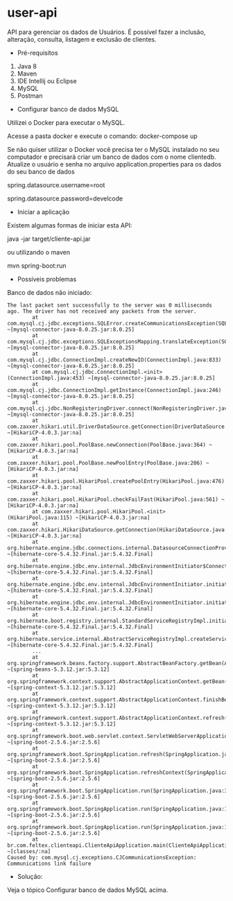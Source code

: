 # user-api
API para gerenciar os dados de Usuários. É possível fazer a inclusão, alteração, consulta, listagem e exclusão de clientes.

- Pré-requisitos

1. Java 8
2. Maven
3. IDE Intellij ou Eclipse
4. MySQL
5. Postman

- Configurar banco de dados MySQL

Utilizei o Docker para executar o MySQL.

Acesse a pasta docker e execute o comando: docker-compose up

Se não quiser utilizar o Docker você precisa ter o MySQL instalado no seu computador e precisará criar um banco de dados com o nome clientedb. 
Atualize o usuário e senha no arquivo application.properties para os dados do seu banco de dados

spring.datasource.username=root

spring.datasource.password=develcode


- Iniciar a aplicação


Existem algumas formas de iniciar esta API:

java -jar target/cliente-api.jar

ou utilizando o maven

mvn spring-boot:run

- Possíveis problemas

 Banco de dados não iniciado:

    The last packet sent successfully to the server was 0 milliseconds ago. The driver has not received any packets from the server.
            at com.mysql.cj.jdbc.exceptions.SQLError.createCommunicationsException(SQLError.java:174) ~[mysql-connector-java-8.0.25.jar:8.0.25]
            at com.mysql.cj.jdbc.exceptions.SQLExceptionsMapping.translateException(SQLExceptionsMapping.java:64) ~[mysql-connector-java-8.0.25.jar:8.0.25]
            at com.mysql.cj.jdbc.ConnectionImpl.createNewIO(ConnectionImpl.java:833) ~[mysql-connector-java-8.0.25.jar:8.0.25]
            at com.mysql.cj.jdbc.ConnectionImpl.<init>(ConnectionImpl.java:453) ~[mysql-connector-java-8.0.25.jar:8.0.25]
            at com.mysql.cj.jdbc.ConnectionImpl.getInstance(ConnectionImpl.java:246) ~[mysql-connector-java-8.0.25.jar:8.0.25]
            at com.mysql.cj.jdbc.NonRegisteringDriver.connect(NonRegisteringDriver.java:198) ~[mysql-connector-java-8.0.25.jar:8.0.25]
            at com.zaxxer.hikari.util.DriverDataSource.getConnection(DriverDataSource.java:138) ~[HikariCP-4.0.3.jar:na]
            at com.zaxxer.hikari.pool.PoolBase.newConnection(PoolBase.java:364) ~[HikariCP-4.0.3.jar:na]
            at com.zaxxer.hikari.pool.PoolBase.newPoolEntry(PoolBase.java:206) ~[HikariCP-4.0.3.jar:na]
            at com.zaxxer.hikari.pool.HikariPool.createPoolEntry(HikariPool.java:476) ~[HikariCP-4.0.3.jar:na]
            at com.zaxxer.hikari.pool.HikariPool.checkFailFast(HikariPool.java:561) ~[HikariCP-4.0.3.jar:na]
            at com.zaxxer.hikari.pool.HikariPool.<init>(HikariPool.java:115) ~[HikariCP-4.0.3.jar:na]
            at com.zaxxer.hikari.HikariDataSource.getConnection(HikariDataSource.java:112) ~[HikariCP-4.0.3.jar:na]
            at org.hibernate.engine.jdbc.connections.internal.DatasourceConnectionProviderImpl.getConnection(DatasourceConnectionProviderImpl.java:122) ~[hibernate-core-5.4.32.Final.jar:5.4.32.Final]
            at org.hibernate.engine.jdbc.env.internal.JdbcEnvironmentInitiator$ConnectionProviderJdbcConnectionAccess.obtainConnection(JdbcEnvironmentInitiator.java:180) ~[hibernate-core-5.4.32.Final.jar:5.4.32.Final]
            at org.hibernate.engine.jdbc.env.internal.JdbcEnvironmentInitiator.initiateService(JdbcEnvironmentInitiator.java:68) ~[hibernate-core-5.4.32.Final.jar:5.4.32.Final]
            at org.hibernate.engine.jdbc.env.internal.JdbcEnvironmentInitiator.initiateService(JdbcEnvironmentInitiator.java:35) ~[hibernate-core-5.4.32.Final.jar:5.4.32.Final]
            at org.hibernate.boot.registry.internal.StandardServiceRegistryImpl.initiateService(StandardServiceRegistryImpl.java:101) ~[hibernate-core-5.4.32.Final.jar:5.4.32.Final]
            at org.hibernate.service.internal.AbstractServiceRegistryImpl.createService(AbstractServiceRegistryImpl.java:263) ~[hibernate-core-5.4.32.Final.jar:5.4.32.Final]
            ...
            at org.springframework.beans.factory.support.AbstractBeanFactory.getBean(AbstractBeanFactory.java:208) ~[spring-beans-5.3.12.jar:5.3.12]
            at org.springframework.context.support.AbstractApplicationContext.getBean(AbstractApplicationContext.java:1154) ~[spring-context-5.3.12.jar:5.3.12]
            at org.springframework.context.support.AbstractApplicationContext.finishBeanFactoryInitialization(AbstractApplicationContext.java:908) ~[spring-context-5.3.12.jar:5.3.12]
            at org.springframework.context.support.AbstractApplicationContext.refresh(AbstractApplicationContext.java:583) ~[spring-context-5.3.12.jar:5.3.12]
            at org.springframework.boot.web.servlet.context.ServletWebServerApplicationContext.refresh(ServletWebServerApplicationContext.java:145) ~[spring-boot-2.5.6.jar:2.5.6]
            at org.springframework.boot.SpringApplication.refresh(SpringApplication.java:754) ~[spring-boot-2.5.6.jar:2.5.6]
            at org.springframework.boot.SpringApplication.refreshContext(SpringApplication.java:434) ~[spring-boot-2.5.6.jar:2.5.6]
            at org.springframework.boot.SpringApplication.run(SpringApplication.java:338) ~[spring-boot-2.5.6.jar:2.5.6]
            at org.springframework.boot.SpringApplication.run(SpringApplication.java:1343) ~[spring-boot-2.5.6.jar:2.5.6]
            at org.springframework.boot.SpringApplication.run(SpringApplication.java:1332) ~[spring-boot-2.5.6.jar:2.5.6]
            at br.com.feltex.clienteapi.ClienteApiApplication.main(ClienteApiApplication.java:18) ~[classes/:na]
    Caused by: com.mysql.cj.exceptions.CJCommunicationsException: Communications link failure


- Solução:

Veja o tópico Configurar banco de dados MySQL acima.
